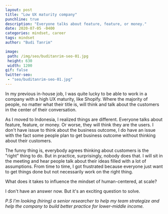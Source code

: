 ```yaml
---
layout: post
title: "Low UX maturity company"
punchline: true
description: "Everyone talks about feature, feature, or money."
date: 2020-07-05 -0400
categories: mindset, career
tags: mindset
author: "Budi Tanrim"

image:
 path: /img/seo/buditanrim-seo-01.jpg
 height: 630
 width: 1200
gif: false
twitter-seo: 
 - "seo/buditanrim-seo-01.jpg"
---
```


In my previous in-house job, I was quite lucky to be able to work in a company with a high UX maturity, like Shopify. Where the majority of people, no matter what their title is, will think and talk about the customers in the center of their conversation. 

As I moved to Indonesia, I realized things are different. Everyone talks about feature, feature, or money. Or worse, they will think they are the users. I don't have issue to think about the business outcome, I do have an issue with the fact some people plan to get business outcome without thinking about their customers. 

The funny thing is, everybody agrees thinking about customers is the "right" thing to do. But in practice, surprisingly, nobody does that. I will sit in the meeting and hear people talk about their ideas filled with a lot of assumptions. From time to time, I got frustrated because everyone just want to get things done but not necessarily work on the right thing.

What does it takes to influence the mindset of human-centered, at scale? 

I don't have an answer now. But it's an exciting question to solve. 

*P.S I'm looking (hiring) a senior researcher to help my team strategize and help the company to build better practice for lower-middle income.*